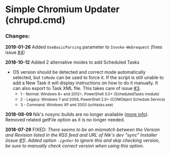 # Simple Chromium Updater (chrupd.cmd)

### Changes:

**2019-01-26** Added `UseBasicParsing` parameter to `Invoke-Webrequest` (fixes issue [#4](https://github.com/mkorthof/chrupd/issues/4))

**2018-10-12**	Added 2 alternative modes to add Scheduled Tasks
* OS version should be detected and correct mode automatically selected, but `tsMode` can be used to force it. If the script is still unable to add a New Task it will display instructions on how to do it manually. It can also export to Task XML file. This takes care of issue [#3](https://github.com/mkorthof/chrupd/issues/3).
	* <small>1 - Normal: Windows 8+ and 2012+, PowerShell 3.0+ (ScheduledTasks module)</small>
	* <small>2 - Legacy: Windows 7 and 2008, PowerShell 2.0+ (COMObject Schedule.Service)</small>
	* <small>3 - Command: Windows XP and 2003 (schtasks.exe)</small>

**2018-08-09** Nik's nosync builds are no longer available ([more info](https://chromium.woolyss.com/#news)). Removed related getFile option as it is no longer needed.

**2018-07-29** FIXED: *There seems to be an mismatch between the Version and Revision listed in the RSS feed and URL of Nik's dev "sync" Installer (issue [#1](https://github.com/mkorthof/chrupd/issues/1)). Added option `-ignVer` to ignore this and skip checking version, be sure to manually check correct version when using this option.*
